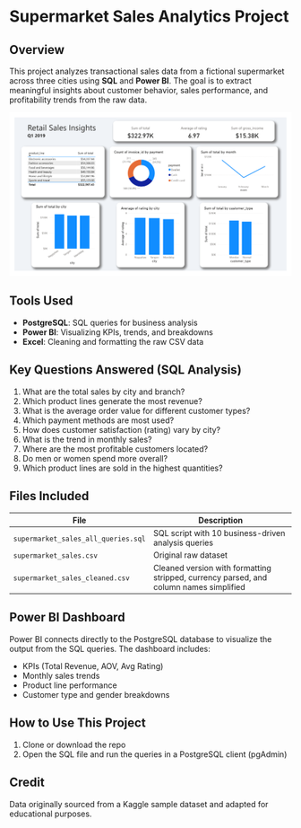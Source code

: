 # Supermarket Sales Analytics Project

## Overview

This project analyzes transactional sales data from a fictional supermarket across three cities using **SQL** and **Power BI**. The goal is to extract meaningful insights about customer behavior, sales performance, and profitability trends from the raw data.

![dashboard](download.png)

## Tools Used

- **PostgreSQL**: SQL queries for business analysis
- **Power BI**: Visualizing KPIs, trends, and breakdowns
- **Excel**: Cleaning and formatting the raw CSV data

## Key Questions Answered (SQL Analysis)

1. What are the total sales by city and branch?
2. Which product lines generate the most revenue?
3. What is the average order value for different customer types?
4. Which payment methods are most used?
5. How does customer satisfaction (rating) vary by city?
6. What is the trend in monthly sales?
7. Where are the most profitable customers located?
8. Do men or women spend more overall?
9. Which product lines are sold in the highest quantities?

## Files Included

| File                                         | Description                                                                            |
| -------------------------------------------- | -------------------------------------------------------------------------------------- |
| `supermarket_sales_all_queries.sql`          | SQL script with 10 business-driven analysis queries                                    |
| `supermarket_sales.csv`                      | Original raw dataset                                                                   |
| `supermarket_sales_cleaned.csv` | Cleaned version with formatting stripped, currency parsed, and column names simplified |

## Power BI Dashboard

Power BI connects directly to the PostgreSQL database to visualize the output from the SQL queries. The dashboard includes:

- KPIs (Total Revenue, AOV, Avg Rating)
- Monthly sales trends
- Product line performance
- Customer type and gender breakdowns

## How to Use This Project

1. Clone or download the repo
2. Open the SQL file and run the queries in a PostgreSQL client (pgAdmin)

## Credit

Data originally sourced from a Kaggle sample dataset and adapted for educational purposes.
